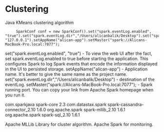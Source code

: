 # Clustering
Java KMeans clustering algorithm


		 SparkConf conf = new SparkConf().set("spark.eventLog.enabled", "true").set("spark.eventLog.dir","/Users/alicanbalik/Desktop").set("spark.cassandra.connection.host", "127.0.0.1").setAppName("alican-app").setMaster("spark://Alicans-MacBook-Pro.local:7077");

set("spark.eventLog.enabled", "true") - To view the web UI after the fact, set spark.eventLog.enabled to true before starting the application. This configures Spark to log Spark events that encode the information displayed in the UI to persisted storage.
setAppName("alican-app") - Application name. It's better to give the same name as the project name.
set("spark.eventLog.dir","/Users/alicanbalik/Desktop") - destination of the eventLog.
setMaster("spark://Alicans-MacBook-Pro.local:7077"); - Spark running port. You can copy your link from Apache Spark homepage when you run it.



<dependencies>
    <dependency>
        <groupId>com.sparkjava</groupId>
        <artifactId>spark-core</artifactId>
        <version>2.3</version>
    </dependency>
    <dependency>
    	<groupId>com.datastax.spark</groupId>
    	<artifactId>spark-cassandra-connector_2.10</artifactId>
    	<version>1.6.0</version>
	</dependency>
    <dependency>
    	<groupId>org.apache.spark</groupId>
    	<artifactId>spark-mllib_2.10</artifactId>
    	<version>1.6.1</version>
	</dependency>
	<dependency>
    	<groupId>org.apache.spark</groupId>
    	<artifactId>spark-sql_2.10</artifactId>
    	<version>1.6.1</version>
	</dependency>	
</dependencies>


Apache MLLib Library for cluster algorithm.
Apache Spark for monitoring.
